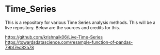 # Time_Series

This is a repository for various Time Series analysis methods. 
This will be a live repository.
Below are the sources and credits for this.

https://github.com/krishnaik06/Live-Time-Series
https://towardsdatascience.com/resample-function-of-pandas-79b17ec82a78


